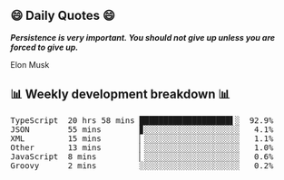 ## 😄 Daily Quotes 😄

_**Persistence is very important. You should not give up unless you are forced to give up.**_

Elon Musk



## 📊 Weekly development breakdown 📊

<pre>TypeScript  20 hrs 58 mins ███████████████████▌░  92.9%
JSON        55 mins        ▊░░░░░░░░░░░░░░░░░░░░   4.1%
XML         15 mins        ▏░░░░░░░░░░░░░░░░░░░░   1.1%
Other       13 mins        ▏░░░░░░░░░░░░░░░░░░░░   1.0%
JavaScript  8 mins         ▏░░░░░░░░░░░░░░░░░░░░   0.6%
Groovy      2 mins         ░░░░░░░░░░░░░░░░░░░░░   0.2%</pre>